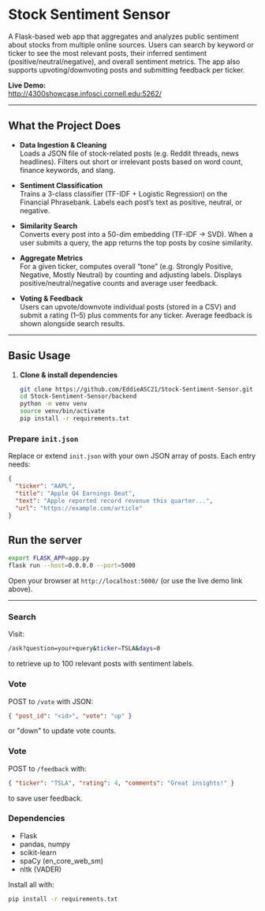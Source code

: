 # Stock Sentiment Sensor

A Flask-based web app that aggregates and analyzes public sentiment about stocks from multiple online sources. Users can search by keyword or ticker to see the most relevant posts, their inferred sentiment (positive/neutral/negative), and overall sentiment metrics. The app also supports upvoting/downvoting posts and submitting feedback per ticker.

**Live Demo:**  
http://4300showcase.infosci.cornell.edu:5262/

---

## What the Project Does

- **Data Ingestion & Cleaning**  
  Loads a JSON file of stock-related posts (e.g. Reddit threads, news headlines). Filters out short or irrelevant posts based on word count, finance keywords, and slang.

- **Sentiment Classification**  
  Trains a 3-class classifier (TF-IDF + Logistic Regression) on the Financial Phrasebank. Labels each post’s text as positive, neutral, or negative.

- **Similarity Search**  
  Converts every post into a 50-dim embedding (TF-IDF → SVD). When a user submits a query, the app returns the top posts by cosine similarity.

- **Aggregate Metrics**  
  For a given ticker, computes overall “tone” (e.g. Strongly Positive, Negative, Mostly Neutral) by counting and adjusting labels. Displays positive/neutral/negative counts and average user feedback.

- **Voting & Feedback**  
  Users can upvote/downvote individual posts (stored in a CSV) and submit a rating (1–5) plus comments for any ticker. Average feedback is shown alongside search results.

---

## Basic Usage

1. **Clone & install dependencies**  
   ```bash
   git clone https://github.com/EddieASC21/Stock-Sentiment-Sensor.git
   cd Stock-Sentiment-Sensor/backend
   python -m venv venv
   source venv/bin/activate   
   pip install -r requirements.txt

### Prepare `init.json`
Replace or extend `init.json` with your own JSON array of posts. Each entry needs:
```json
{
  "ticker": "AAPL",
  "title": "Apple Q4 Earnings Beat",
  "text": "Apple reported record revenue this quarter...",
  "url": "https://example.com/article"
}
```
## Run the server
```bash
export FLASK_APP=app.py
flask run --host=0.0.0.0 --port=5000
```

Open your browser at `http://localhost:5000/` (or use the live demo link above).

---

### Search
Visit:
```bash
/ask?question=your+query&ticker=TSLA&days=0
```
to retrieve up to 100 relevant posts with sentiment labels.

### Vote
POST to `/vote` with JSON:
```json
{ "post_id": "<id>", "vote": "up" }
```
or "down" to update vote counts.

### Vote
POST to `/feedback` with:
```json
{ "ticker": "TSLA", "rating": 4, "comments": "Great insights!" }
```
to save user feedback.

### Dependencies

- Flask  
- pandas, numpy  
- scikit-learn  
- spaCy (en_core_web_sm)  
- nltk (VADER)

Install all with:
```bash
pip install -r requirements.txt
```
